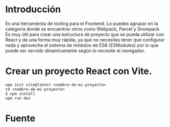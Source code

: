 # Introducción
Es una herramienta de tooling para el Frontend. Lo puedes agrupar en la categoría donde se encuentrar otros como Webpack, Parcel y Snowpack. Es muy útil para crear una estructura de proyecto que se pueda utilizar con React y de una forma muy rápida, ya que no necesitas tener que configurar nada y aprovecha el sistema de módulos de ES6 (ESModules) por lo que puede ser servido dinamicamente según lo necesite el navegador.

# Crear un proyecto React con Vite.
    npm init vite@latest <nombre-de-mi-proyecto>
    cd <nombre-de-mi-proyecto>
    $ npm install
    npm run dev


# Fuente
<!-- https://carlosazaustre.es/react-vite -->
